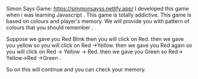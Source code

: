Simon Says Game: https://simmonsayss.netlify.app/
I developed this game when i was learning Javascript . This game is totally addictive. This game is based on colours and player's memory.
We will provide you with pattern of colours that you should remember . 

Suppose we gave you Red Blink then you will click on Red. 
then we gave you yellow so you will click on Red ->Yellow.
then we gave you Red again so you will click on Red -> Yellow -> Red.
then we gave you Green so Red-> Yellow->Red ->Green .

So on this will continue and you can check your memory.

